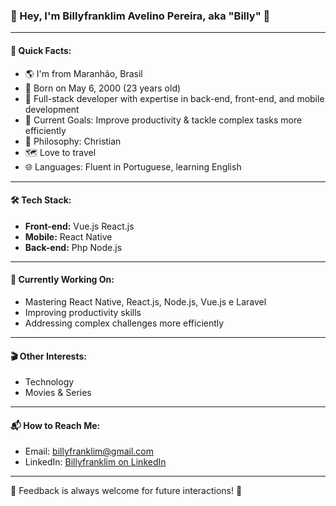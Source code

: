 ### 👋 Hey, I'm Billyfranklim Avelino Pereira, aka "Billy" 👋

---

#### 🚀 Quick Facts:

- 🌎 I'm from Maranhão, Brasil
- 🎂 Born on May 6, 2000 (23 years old)
- 💼 Full-stack developer with expertise in back-end, front-end, and mobile development
- 🎯 Current Goals: Improve productivity & tackle complex tasks more efficiently
- 🙏 Philosophy: Christian
- 🗺️ Love to travel
- 🌐 Languages: Fluent in Portuguese, learning English

---

#### 🛠️ Tech Stack:

- **Front-end:** Vue.js React.js
- **Mobile:** React Native
- **Back-end:** Php Node.js

---

#### 🎯 Currently Working On:

- Mastering React Native, React.js, Node.js, Vue.js e Laravel
- Improving productivity skills
- Addressing complex challenges more efficiently

---

#### 🎬 Other Interests:

- Technology
- Movies & Series

---

#### 📬 How to Reach Me:

- Email: [billyfranklim@gmail.com](mailto:billyfranklim@gmail.com)
- LinkedIn: [Billyfranklim on LinkedIn](https://www.linkedin.com/in/billyfranklim/)

---

🌟 Feedback is always welcome for future interactions! 🌟
